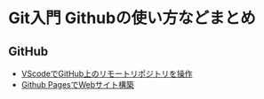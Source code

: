 # Git入門 Githubの使い方などまとめ

## GitHub

- [VScodeでGitHub上のリモートリポジトリを操作](../vscode/vscode-github.md)
- [Github PagesでWebサイト構築](./git/github-pages.md)
